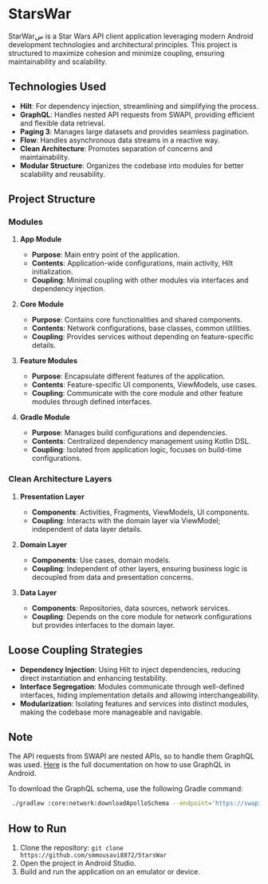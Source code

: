 # StarsWar

StarWarس is a Star Wars API client application leveraging modern Android development technologies and architectural principles. This project is structured to maximize cohesion and minimize coupling, ensuring maintainability and scalability.

## Technologies Used

- **Hilt**: For dependency injection, streamlining and simplifying the process.
- **GraphQL**: Handles nested API requests from SWAPI, providing efficient and flexible data retrieval.
- **Paging 3**: Manages large datasets and provides seamless pagination.
- **Flow**: Handles asynchronous data streams in a reactive way.
- **Clean Architecture**: Promotes separation of concerns and maintainability.
- **Modular Structure**: Organizes the codebase into modules for better scalability and reusability.

## Project Structure

### Modules

1. **App Module**
    - **Purpose**: Main entry point of the application.
    - **Contents**: Application-wide configurations, main activity, Hilt initialization.
    - **Coupling**: Minimal coupling with other modules via interfaces and dependency injection.

2. **Core Module**
    - **Purpose**: Contains core functionalities and shared components.
    - **Contents**: Network configurations, base classes, common utilities.
    - **Coupling**: Provides services without depending on feature-specific details.

3. **Feature Modules**
    - **Purpose**: Encapsulate different features of the application.
    - **Contents**: Feature-specific UI components, ViewModels, use cases.
    - **Coupling**: Communicate with the core module and other feature modules through defined interfaces.

4. **Gradle Module**
    - **Purpose**: Manages build configurations and dependencies.
    - **Contents**: Centralized dependency management using Kotlin DSL.
    - **Coupling**: Isolated from application logic, focuses on build-time configurations.

### Clean Architecture Layers

1. **Presentation Layer**
    - **Components**: Activities, Fragments, ViewModels, UI components.
    - **Coupling**: Interacts with the domain layer via ViewModel; independent of data layer details.

2. **Domain Layer**
    - **Components**: Use cases, domain models.
    - **Coupling**: Independent of other layers, ensuring business logic is decoupled from data and presentation concerns.

3. **Data Layer**
    - **Components**: Repositories, data sources, network services.
    - **Coupling**: Depends on the core module for network configurations but provides interfaces to the domain layer.

## Loose Coupling Strategies

- **Dependency Injection**: Using Hilt to inject dependencies, reducing direct instantiation and enhancing testability.
- **Interface Segregation**: Modules communicate through well-defined interfaces, hiding implementation details and allowing interchangeability.
- **Modularization**: Isolating features and services into distinct modules, making the codebase more manageable and navigable.

## Note
The API requests from SWAPI are nested APIs, so to handle them GraphQL was used. [Here](https://www.apollographql.com/docs/kotlin) is the full documentation on how to use GraphQL in Android.

To download the GraphQL schema, use the following Gradle command:
```bash
 ./gradlew :core:network:downloadApolloSchema --endpoint='https://swapi-graphql.netlify.app/.netlify/functions/index' --schema=core/network/src/main/graphql/schema
```

## How to Run

1. Clone the repository: `git clone https://github.com/smmousavi8872/StarsWar`
2. Open the project in Android Studio.
3. Build and run the application on an emulator or device.


